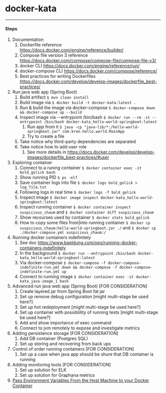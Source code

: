 # docker-kata
--------------------------------------
#### Steps
1. Documentation
   1. Dockerfile reference https://docs.docker.com/engine/reference/builder/
   1. Compose file version 3 reference https://docs.docker.com/compose/compose-file/compose-file-v3/
   1. docker CLI https://docs.docker.com/engine/reference/run/
   1. docker-compose CLI https://docs.docker.com/compose/reference/
   1. Best practices for writing Dockerfiles https://docs.docker.com/develop/develop-images/dockerfile_best-practices/
1. Run java web app (Spring Boot)
   1. Build artifact `$ mvn clean install`
   1. Build image via `$ docker build -t docker-kata:latest .`
   1. Run & build the image via docker-compose `$ docker-compose down && docker-compose up --build`
   1. Inspect image via --entrypoint /bin/bash `$ docker run --rm -it --entrypoint /bin/bash docker-kata_hello-world-springboot:latest`
      1. Run app from it `$ java -cp "java-lib/*:/hello-world-springboot.jar" com.kren.hello.world.MainApp`
      1. Try to create a file
   1. Take notice why third-party dependencies are separated
   1. Take notice how to add user role
      1. See more details in https://docs.docker.com/develop/develop-images/dockerfile_best-practices/#user
1. Exploring container
   1. Connect to a runing container `$ docker container exec -it bold_golick bash`
   1. Show running PID `$ ps -elf`
   1. Save container logs into file `$ docker logs bold_golick > log_file.txt`
   1. Following logs in real time `$ docker logs -f bold_golick`
   1. Inspect image `$ docker image inspect docker-kata_hello-world-springboot:latest`
   1. Inspect running container `$ docker container inspect suspicious_chaum` and `$ docker container diff suspicious_chaum`
   1. Show recourses used by container `$ docker stats bold_golick`
   1. How to copy some files from|into running container `$ docker cp suspicious_chaum:hello-world-springboot.jar ./` and `$ docker cp ./docker-compose.yml suspicious_chaum:/`
1. Running docker containers indefinitely
   1. See doc https://www.baeldung.com/ops/running-docker-containers-indefinitely
   1. In the background `$ docker run --entrypoint /bin/bash docker-kata_hello-world-springboot:latest`
   1. Via docker-compose `$ docker-compose -f docker-compose-indefinite-run.yml down && docker-compose -f docker-compose-indefinite-run.yml up`
   1. Connect to running image `$ docker container exec -it docker-kata_java-image_1 bash`
1. Advanced run java web app (Spring Boot) [FOR CONSIDERATION]
   1. Create layered jar from Spring Boot fat jar
   1. Set up remove debug configuration [might multi-stage be used here?]
   1. Set up hot redeployment [might multi-stage be used here?]
   1. Set up container with possiblility of running tests [might multi-stage be used here?]
   1. Add and show importance of exec command
   1. Connect to jvm remotely to expose and investigate metrics
1. Adding persistence storage  [FOR CONSIDERATION]
   1. Add DB container (Postgres SQL)
   1. Set up storing and recovering from back ups
1. Control of order running containers [FOR CONSIDERATION]
   1. Set up a case when java app should be shure that DB container is running
1. Adding monitoring tools [FOR CONSIDERATION]
   1. Set up solution for ELK
   1. Set up solution for Graphana metrics
1. [Pass Environment Variables From the Host Machine to your Docker Container](https://vsupalov.com/docker-environment-variables-from-host/)
  
# 